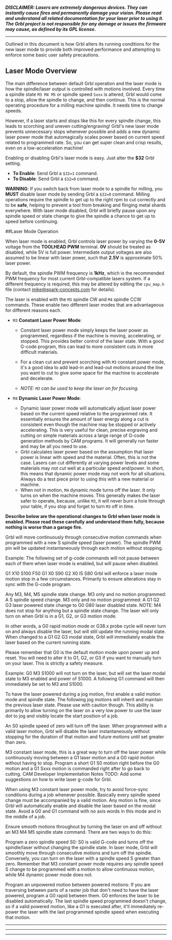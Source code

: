**_DISCLAIMER: Lasers are extremely dangerous devices. They can instantly cause fires and permanently damage your vision. Please read and understand all related documentation for your laser prior to using it. The Grbl project is not responsible for any damage or issues the firmware may cause, as defined by its GPL license._**
***
Outlined in this document is how Grbl alters its running conditions for the new laser mode to provide both improved performance and attempting to enforce some basic user safety precautions.

## Laser Mode Overview

The main difference between default Grbl operation and the laser mode is how the spindle/laser output is controlled with motions involved. Every time a spindle state ```M3 M4 M5``` or spindle speed ```Sxxx``` is altered, Grbl would come to a stop, allow the spindle to change, and then continue. This is the normal operating procedure for a milling machine spindle. It needs time to change speeds.

However, if a laser starts and stops like this for every spindle change, this leads to scorching and uneven cutting/engraving! Grbl's new laser mode prevents unnecessary stops whenever possible and adds a new dynamic laser power mode that automagically scales power based on current speed related to programmed rate. So, you can get super clean and crisp results, even on a low-acceleration machine!

Enabling or disabling Grbl's laser mode is easy. Just alter the **$32** Grbl setting.

- **To Enable**: Send Grbl a ```$32=1``` command.
- **To Disable**: Send Grbl a ```$32=0``` command.

**WARNING**: If you switch back from laser mode to a spindle for milling, you **MUST** disable laser mode by sending Grbl a ```$32=0``` command. Milling operations require the spindle to get up to the right rpm to cut correctly and to be **safe**, helping to prevent a tool from breaking and flinging metal shards everywhere. With laser mode disabled, Grbl will briefly pause upon any spindle speed or state change to give the spindle a chance to get up to speed before continuing.

##Laser Mode Operation

When laser mode is enabled, Grbl controls laser power by varying the **0-5V** voltage from the **TOOLHEAD PWM** terminal. **0V** should be treated as disabled, while 5V is full power. Intermediate output voltages are also assumed to be linear with laser power, such that **2.5V** is approximate 50% laser power. 

By default, the spindle PWM frequency is **1kHz**, which is the recommended PWM frequency for most current Grbl-compatible lasers system. If a different frequency is required, this may be altered by editing the ```cpu_map.h``` file (contact mike@spark-concepts.com for details).

The laser is enabled with the ```M3``` spindle CW and ```M4``` spindle CCW commands. These enable two different laser modes that are advantageous for different reasons each.

- ```M3``` **Constant Laser Power Mode**:

   - Constant laser power mode simply keeps the laser power as programmed, regardless if the machine is moving, accelerating, or stopped. This provides better control of the laser state. With a good G-code program, this can lead to more consistent cuts in more difficult materials.

   - For a clean cut and prevent scorching with ```M3``` constant power mode, it's a good idea to add lead-in and lead-out motions around the line you want to cut to give some space for the machine to accelerate and decelerate.

   - _NOTE: ```M3``` can be used to keep the laser on for focusing._

- ```M4``` **Dynamic Laser Power Mode**:
  - Dynamic laser power mode will automatically adjust laser power based on the current speed relative to the programmed rate. It essentially ensures the amount of laser energy along a cut is consistent even though the machine may be stopped or actively accelerating. This is very useful for clean, precise engraving and cutting on simple materials across a large range of G-code generation methods by CAM programs. It will generally run faster and may be all you need to use.
  - Grbl calculates laser power based on the assumption that laser power is linear with speed and the material. Often, this is not the case. Lasers can cut differently at varying power levels and some materials may not cut well at a particular speed and/power. In short, this means that dynamic power mode may not work for all situations. Always do a test piece prior to using this with a new material or machine.
  - When not in motion, ```M4``` dynamic mode turns off the laser. It only turns on when the machine moves. This generally makes the laser safer to operate, because, unlike ```M3```, it will never burn a hole through your table, if you stop and forget to turn ```M3``` off in time.

**Describe below are the operational changes to Grbl when laser mode is enabled. Please read these carefully and understand them fully, because nothing is worse than a garage **fire**.**

Grbl will move continuously through consecutive motion commands when programmed with a new S spindle speed (laser power). The spindle PWM pin will be updated instantaneously through each motion without stopping.

Example: The following set of g-code commands will not pause between each of them when laser mode is enabled, but will pause when disabled.

 G1 X10 S100 F50
 G1 X0 S90
 G2 X0 I5 S80
Grbl will enforce a laser mode motion stop in a few circumstances. Primarily to ensure alterations stay in sync with the G-code program.

Any M3, M4, M5 spindle state change.
M3 only and no motion programmed: A S spindle speed change.
M3 only and no motion programmed: A G1 G2 G3 laser powered state change to G0 G80 laser disabled state.
NOTE: M4 does not stop for anything but a spindle state change.
The laser will only turn on when Grbl is in a G1, G2, or G3 motion mode.

In other words, a G0 rapid motion mode or G38.x probe cycle will never turn on and always disable the laser, but will still update the running modal state. When changed to a G1 G2 G3 modal state, Grbl will immediately enable the laser based on the current running state.

Please remember that G0 is the default motion mode upon power up and reset. You will need to alter it to G1, G2, or G3 if you want to manually turn on your laser. This is strictly a safety measure.

Example: G0 M3 S1000 will not turn on the laser, but will set the laser modal state to M3 enabled and power of S1000. A following G1 command will then immediately be set to M3 and S1000.

To have the laser powered during a jog motion, first enable a valid motion mode and spindle state. The following jog motions will inherit and maintain the previous laser state. Please use with caution though. This ability is primarily to allow turning on the laser on a very low power to use the laser dot to jog and visibly locate the start position of a job.

An S0 spindle speed of zero will turn off the laser. When programmed with a valid laser motion, Grbl will disable the laser instantaneously without stopping for the duration of that motion and future motions until set greater than zero.

M3 constant laser mode, this is a great way to turn off the laser power while continuously moving between a G1 laser motion and a G0 rapid motion without having to stop. Program a short G1 S0 motion right before the G0 motion and a G1 Sxxx motion is commanded right after to go back to cutting.
CAM Developer Implementation Notes
TODO: Add some suggestions on how to write laser g-code for Grbl.

When using M3 constant laser power mode, try to avoid force-sync conditions during a job whenever possible. Basically every spindle speed change must be accompanied by a valid motion. Any motion is fine, since Grbl will automatically enable and disable the laser based on the modal state. Avoid a G0 and G1 command with no axis words in this mode and in the middle of a job.

Ensure smooth motions throughout by turning the laser on and off without an M3 M4 M5 spindle state command. There are two ways to do this:

Program a zero spindle speed S0: S0 is valid G-code and turns off the spindle/laser without changing the spindle state. In laser mode, Grbl will smoothly move through consecutive motions and turn off the spindle. Conversely, you can turn on the laser with a spindle speed S greater than zero. Remember that M3 constant power mode requires any spindle speed S change to be programmed with a motion to allow continuous motion, while M4 dynamic power mode does not.

Program an unpowered motion between powered motions: If you are traversing between parts of a raster job that don't need to have the laser powered, program a G0 rapid between them. G0 enforces the laser to be disabled automatically. The last spindle speed programmed doesn't change, so if a valid powered motion, like a G1 is executed after, it'll immediately re-power the laser with the last programmed spindle speed when executing that motion.
***

***

***
